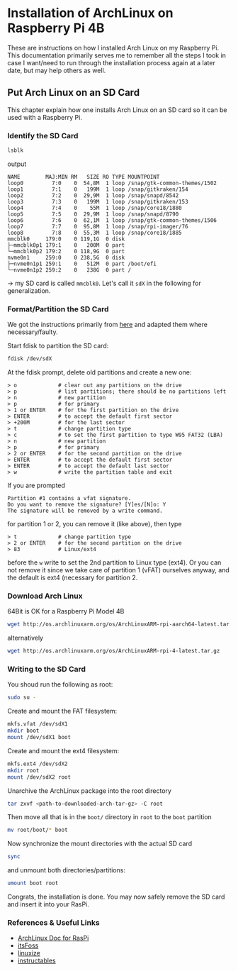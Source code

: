 # Installation of ArchLinux on Raspberry Pi 4B
These are instructions on how I installed Arch Linux on my Raspberry Pi.
This documentation primarily serves me to remember all the steps I took in case I want/need to run through the installation process again at a later date, but may help others as well.

## Put Arch Linux on an SD Card
This chapter explain how one installs Arch Linux on an SD card so it can be used with a Raspberry Pi.
### Identify the SD Card
```bash
lsblk
```
output
```
NAME        MAJ:MIN RM   SIZE RO TYPE MOUNTPOINT
loop0         7:0    0  54,8M  1 loop /snap/gtk-common-themes/1502
loop1         7:1    0   199M  1 loop /snap/gitkraken/154
loop2         7:2    0  29,9M  1 loop /snap/snapd/8542
loop3         7:3    0   199M  1 loop /snap/gitkraken/153
loop4         7:4    0    55M  1 loop /snap/core18/1880
loop5         7:5    0  29,9M  1 loop /snap/snapd/8790
loop6         7:6    0  62,1M  1 loop /snap/gtk-common-themes/1506
loop7         7:7    0  95,8M  1 loop /snap/rpi-imager/76
loop8         7:8    0  55,3M  1 loop /snap/core18/1885
mmcblk0     179:0    0 119,1G  0 disk 
├─mmcblk0p1 179:1    0   200M  0 part 
└─mmcblk0p2 179:2    0 118,9G  0 part 
nvme0n1     259:0    0 238,5G  0 disk 
├─nvme0n1p1 259:1    0   512M  0 part /boot/efi
└─nvme0n1p2 259:2    0   238G  0 part /
```
&rarr; my SD card is called `mmcblk0`.
Let's call it `sdX` in the following for generalization.

### Format/Partition the SD Card
We got the instructions primarily from [here](https://archlinuxarm.org/platforms/armv6/raspberry-pi) and adapted them where necessary/faulty.

Start fdisk to partition the SD card:
```bash
fdisk /dev/sdX
```

At the fdisk prompt, delete old partitions and create a new one:
```
> o             # clear out any partitions on the drive
> p             # list partitions; there should be no partitions left
> n             # new partition
> p             # for primary
> 1 or ENTER    # for the first partition on the drive
> ENTER         # to accept the default first sector
> +200M         # for the last sector
> t             # change partition type
> c             # to set the first partition to type W95 FAT32 (LBA)
> n             # new partition
> p             # for primary
> 2 or ENTER    # for the second partition on the drive
> ENTER         # to accept the default first sector
> ENTER         # to accept the default last sector
> w             # write the partition table and exit
```

If you are prompted
```
Partition #1 contains a vfat signature.
Do you want to remove the signature? [Y]es/[N]o: Y
The signature will be removed by a write command.
```
for partition 1 or 2, you can remove it (like above), then type
```
> t             # change partition type
> 2 or ENTER    # for the second partition on the drive
> 83            # Linux/ext4
```
before the `w` write to set the 2nd partition to Linux type (ext4).
Or you can not remove it since we take care of partition 1 (vFAT) ourselves anyway, and the default is ext4 (necessary for partition 2.

### Download Arch Linux
64Bit is OK for a Raspberry Pi Model 4B
```bash
wget http://os.archlinuxarm.org/os/ArchLinuxARM-rpi-aarch64-latest.tar.gz
```
alternatively
```bash
wget http://os.archlinuxarm.org/os/ArchLinuxARM-rpi-4-latest.tar.gz
```

### Writing to the SD Card
You shoud run the following as root:
```bash
sudo su -
```

Create and mount the FAT filesystem:
```bash
mkfs.vfat /dev/sdX1
mkdir boot
mount /dev/sdX1 boot
```

Create and mount the ext4 filesystem:
```bash
mkfs.ext4 /dev/sdX2
mkdir root
mount /dev/sdX2 root
```

Unarchive the ArchLinux package into the root directory
```bash
tar zxvf <path-to-downloaded-arch-tar-gz> -C root
```
Then move all that is in the `boot/` directory in `root` to the `boot` partition
```bash
mv root/boot/* boot
```
Now synchronize the mount directories with the actual SD card
```bash
sync
```
and unmount both directories/partitions:
```bash
umount boot root
```

Congrats, the installation is done.
You may now safely remove the SD card and insert it into your RasPi.

### References & Useful Links
* [ArchLinux Doc for RasPi](https://archlinuxarm.org/platforms/armv6/raspberry-pi)
* [itsFoss](https://itsfoss.com/install-arch-raspberry-pi/)
* [linuxize](https://linuxize.com/post/how-to-install-arch-linux-on-raspberry-pi/)
* [instructables](https://www.instructables.com/id/Arch-Linux-on-Raspberry-Pi/)